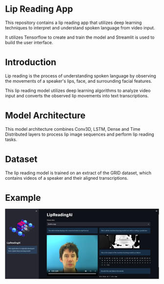 
# Lip Reading App
This repository contains a lip reading app that utilizes deep learning techniques to interpret and understand spoken language from video input.

It utilizes Tensorflow to create and train the model
and Streamlit is used to build the user interface.

# Introduction
Lip reading is the process of understanding spoken language by observing the movements of a speaker's lips, face, and surrounding facial features. 

This lip reading model utilizes deep learning algorithms to analyze video input and converts the observed lip movements into text transcriptions.

# Model Architecture
This model architecture combines Conv3D, LSTM, Dense and Time Distributed layers to process lip image sequences and perform lip reading tasks.

# Dataset
The lip reading model is trained on an extract of the GRID dataset,     which contains videos of a speaker and their aligned transcriptions. 

# Example
![](./screenshots/bbal6n.png)


